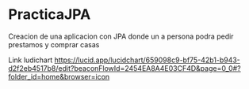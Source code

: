 # PracticaJPA
Creacion de una aplicacion con JPA donde un a persona podra pedir prestamos y comprar casas

Link ludichart https://lucid.app/lucidchart/659098c9-bf75-42b1-b943-d2f2eb4517b8/edit?beaconFlowId=2454EA8A4E03CF4D&page=0_0#?folder_id=home&browser=icon
